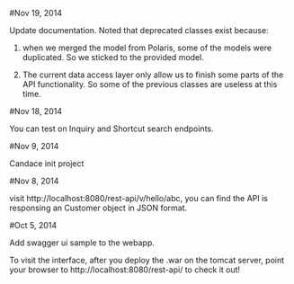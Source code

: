 #Nov 19, 2014

Update documentation. Noted that deprecated classes exist because:

1. when we merged the model from Polaris, some of the models were duplicated. So we sticked to the provided model.

2. The current data access layer only allow us to finish some parts of the API functionality. So some of the previous classes are useless at this time.

#Nov 18, 2014

You can test on Inquiry and Shortcut search endpoints.

#Nov 9, 2014

Candace init project

#Nov 8, 2014

visit http://localhost:8080/rest-api/v/hello/abc, you can find the API is responsing an Customer object in JSON format.

#Oct 5, 2014

Add swagger ui sample to the webapp.

To visit the interface, after you deploy the .war on the tomcat server, point your browser to http://localhost:8080/rest-api/ to check it out!








